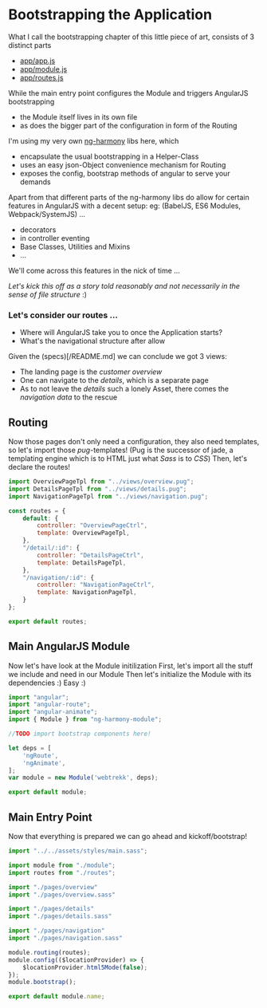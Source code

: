 # Bootstrapping the Application

What I call the bootstrapping chapter of this little piece of art,
consists of 3 distinct parts

* [app/app.js](#Main-Entry-Point "save:")
* [app/module.js](#Main-AngularJS-Module "save:")
* [app/routes.js](#Routing "save:")

While the main entry point configures the Module
and triggers AngularJS bootstrapping
* the Module itself lives in its own file
* as does the bigger part of the configuration in form of the Routing

I'm using my very own [ng-harmony](http://www.github.com/ng-harmony) libs here,
which
* encapsulate the usual bootstrapping in a Helper-Class
* uses an easy json-Object convenience mechanism for Routing
* exposes the config, bootstrap methods of angular to serve your demands

Apart from that different parts of the ng-harmony libs do allow
for certain features in AngularJS with a decent setup:
eg: (BabelJS, ES6 Modules, Webpack/SystemJS) ...
* decorators
* in controller eventing
* Base Classes, Utilities and Mixins
* ...

We'll come across this features in the nick of time ...

_Let's kick this off as a story told reasonably and not necessarily in the sense of file structure_ :)

### Let's consider our routes ...

* Where will AngularJS take you to once the Application starts?
* What's the navigational structure after allow

Given the (specs)[/README.md] we can conclude we got 3 views:
* The landing page is the _customer overview_
* One can navigate to the _details_, which is a separate page
* As to not leave the _details_ such a lonely Asset, there comes the _navigation data_ to the rescue

## Routing

Now those pages don't only need a configuration, they also need templates,
so let's import those _pug_-templates!
(Pug is the successor of jade, a templating engine
which is to HTML just what _Sass_ is to _CSS_)
Then, let's declare the routes!

```js
import OverviewPageTpl from "../views/overview.pug";
import DetailsPageTpl from "../views/details.pug";
import NavigationPageTpl from "../views/navigation.pug";

const routes = {
	default: {
		controller: "OverviewPageCtrl",
		template: OverviewPageTpl,
	},
	"/detail/:id": {
		controller: "DetailsPageCtrl",
		template: DetailsPageTpl,
	},
	"/navigation/:id": {
		controller: "NavigationPageCtrl",
		template: NavigationPageTpl,
	}
};

export default routes;
```

## Main AngularJS Module

Now let's have look at the Module initilization
First, let's import all the stuff we include and need in our Module
Then let's initialize the Module with its dependencies :) Easy :)

```js
import "angular";
import "angular-route";
import "angular-animate";
import { Module } from "ng-harmony-module";

//TODO import bootstrap components here!

let deps = [
	'ngRoute',
	'ngAnimate',
];
var module = new Module('webtrekk', deps);

export default module;
```

## Main Entry Point

Now that everything is prepared we can go ahead and kickoff/bootstrap!

```js
import "../../assets/styles/main.sass";

import module from "./module";
import routes from "./routes";

import "./pages/overview"
import "./pages/overview.sass"

import "./pages/details"
import "./pages/details.sass"

import "./pages/navigation"
import "./pages/navigation.sass"

module.routing(routes);
module.config(($locationProvider) => {
	$locationProvider.html5Mode(false);
});
module.bootstrap();

export default module.name;
```
